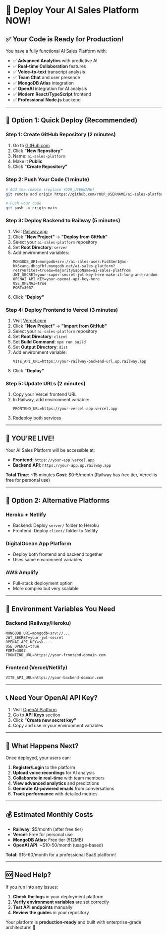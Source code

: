 # 🚀 Deploy Your AI Sales Platform NOW!

## ✅ **Your Code is Ready for Production!**

You have a fully functional AI Sales Platform with:
- ✅ **Advanced Analytics** with predictive AI
- ✅ **Real-time Collaboration** features  
- ✅ **Voice-to-text** transcript analysis
- ✅ **Team Chat** and user presence
- ✅ **MongoDB Atlas** integration
- ✅ **OpenAI** integration for AI analysis
- ✅ **Modern React/TypeScript** frontend
- ✅ **Professional Node.js** backend

---

## 🚀 **Option 1: Quick Deploy (Recommended)**

### **Step 1: Create GitHub Repository (2 minutes)**
1. Go to [GitHub.com](https://github.com)
2. Click **"New Repository"** 
3. Name: `ai-sales-platform`
4. Make it **Public**
5. Click **"Create Repository"**

### **Step 2: Push Your Code (1 minute)**
```bash
# Add the remote (replace YOUR_USERNAME)
git remote add origin https://github.com/YOUR_USERNAME/ai-sales-platform.git

# Push your code
git push -u origin main
```

### **Step 3: Deploy Backend to Railway (5 minutes)**
1. Visit [Railway.app](https://railway.app)
2. Click **"New Project"** → **"Deploy from GitHub"**
3. Select your `ai-sales-platform` repository
4. Set **Root Directory**: `server`
5. Add environment variables:
   ```
   MONGODB_URI=mongodb+srv://ai-sales-user:Fis84er1@ac-hk6xang.dhcgfhf.mongodb.net/ai-sales-platform?retryWrites=true&w=majority&appName=ai-sales-platfrom
   JWT_SECRET=your-super-secret-jwt-key-here-make-it-long-and-random
   OPENAI_API_KEY=your-openai-api-key-here
   USE_OPENAI=true
   PORT=3007
   ```
6. Click **"Deploy"**

### **Step 4: Deploy Frontend to Vercel (3 minutes)**
1. Visit [Vercel.com](https://vercel.com)
2. Click **"New Project"** → **"Import from GitHub"**
3. Select your `ai-sales-platform` repository
4. Set **Root Directory**: `client`
5. Set **Build Command**: `npm run build`
6. Set **Output Directory**: `dist`
7. Add environment variable:
   ```
   VITE_API_URL=https://your-railway-backend-url.up.railway.app
   ```
8. Click **"Deploy"**

### **Step 5: Update URLs (2 minutes)**
1. Copy your Vercel frontend URL
2. In Railway, add environment variable:
   ```
   FRONTEND_URL=https://your-vercel-app.vercel.app
   ```
3. Redeploy both services

---

## 🎉 **YOU'RE LIVE!**

Your AI Sales Platform will be accessible at:
- **Frontend**: `https://your-app.vercel.app`
- **Backend API**: `https://your-app.up.railway.app`

**Total Time**: ~15 minutes
**Cost**: $0-5/month (Railway has free tier, Vercel is free for personal use)

---

## 🚀 **Option 2: Alternative Platforms**

### **Heroku + Netlify**
- Backend: Deploy `server/` folder to Heroku
- Frontend: Deploy `client/` folder to Netlify

### **DigitalOcean App Platform**  
- Deploy both frontend and backend together
- Uses same environment variables

### **AWS Amplify**
- Full-stack deployment option
- More complex but very scalable

---

## 🔧 **Environment Variables You Need**

### **Backend (Railway/Heroku)**
```env
MONGODB_URI=mongodb+srv://...
JWT_SECRET=your-jwt-secret
OPENAI_API_KEY=sk-...
USE_OPENAI=true
PORT=3007
FRONTEND_URL=https://your-frontend-domain.com
```

### **Frontend (Vercel/Netlify)**
```env
VITE_API_URL=https://your-backend-domain.com
```

---

## 📞 **Need Your OpenAI API Key?**
1. Visit [OpenAI Platform](https://platform.openai.com)
2. Go to **API Keys** section
3. Click **"Create new secret key"**
4. Copy and use in your environment variables

---

## 🎯 **What Happens Next?**

Once deployed, your users can:
1. **Register/Login** to the platform
2. **Upload voice recordings** for AI analysis
3. **Collaborate in real-time** with team members
4. **View advanced analytics** and predictions
5. **Generate AI-powered emails** from conversations
6. **Track performance** with detailed metrics

---

## 💰 **Estimated Monthly Costs**
- **Railway**: $5/month (after free tier)
- **Vercel**: Free for personal use
- **MongoDB Atlas**: Free tier (512MB)
- **OpenAI API**: ~$10-50/month (usage-based)

**Total**: $15-60/month for a professional SaaS platform!

---

## 🆘 **Need Help?**

If you run into any issues:

1. **Check the logs** in your deployment platform
2. **Verify environment variables** are set correctly
3. **Test API endpoints** manually
4. **Review the guides** in your repository

Your platform is **production-ready** and built with enterprise-grade architecture! 🚀 